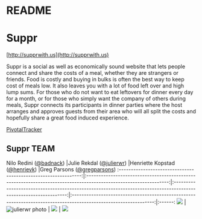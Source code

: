 README
==

# Suppr
[http://supprwith.us](http://supprwith.us)

Suppr is a social as well as economically sound website that lets people connect and share the costs of a meal, whether they are strangers or friends. 
Food is costly and buying in bulks is often the best way to keep cost of meals low. It also leaves you with a lot of food left over and high lump sums. 
For those who do not want to eat leftovers for dinner every day for a month, or for those who simply want the company of others during meals, Suppr connects 
its participants in dinner parties where the host arranges and approves guests from their area who will all split the costs and hopefully share a great food induced experience.

[PivotalTracker](https://www.pivotaltracker.com/s/projects/1193866)

## Suppr TEAM
Nilo Redini ([@badnack](https://github.com/badnack/))           |Julie Rekdal ([@julierwr](https://github.com/julierwr/))                     |Henriette Kopstad ([@henrievk](https://github.com/henrievk/))                     |Greg Parsons ([@gregparsons](https://github.com/gregparsons/))
:--------------------------------------------------------------:|:----------------------------------------------------------------------------------------------------------------:|:----------------------------------------------------------------------------------------------------------------:|:----------------------------------------------------------------------------------------------------------------:|:------:
![](https://avatars0.githubusercontent.com/u/1037156?v=2&s=140) |  ![julierwr photo](https://avatars0.githubusercontent.com/u/6633826?v=2&s=140) | ![](https://avatars2.githubusercontent.com/u/3776667?v=2&s=140) | ![](https://avatars0.githubusercontent.com/u/4780760?v=2&s=140)





